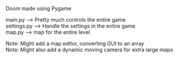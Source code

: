 Doom made using Pygame

main.py --> Pretty much controls the entire game  
settings.py --> Handle the settings in the entire game  
map.py --> map for the entire level

Note: Might add a map editor, converting GUI to an array  
Note: Might also add a dynamic moving camera for extra large maps
